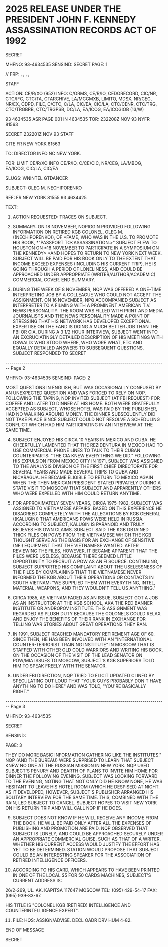 # 2025 RELEASE UNDER THE PRESIDENT JOHN F. KENNEDY ASSASSINATION RECORDS ACT OF 1992

SECRET

MHFNO: 93-4634535 SENSIND: SECRET PAGE: 1

// FRP: , , , ,

STAFF

ACTION: CE/R/XO (952) INFO: C/ORMS, CE/R/IO, CEDORECORD, CIC/NR, CTC/IFC,
CTC/TA, CTARCHIVE, LA/MCGMXB, LIMITO, MDSX, NR/CEG, NR/EX, ODPD, FILE,
C/CTC, C/LA, CIC/EA, CIC/LA, CTC/CENR, CTC/TRG, CTC/TRGBRB, CTC/TRGPSB,
DC/LA, EA/ICOG, EA/ICOGIOB (13/W)

93 4634535 ASR PAGE 001 IN 4634535
TOR: 232208Z NOV 93 NYFR 81563

SECRET 232201Z NOV 93 STAFF

CITE FR NEW YORK 81563

TO: DIRECTOR INFO NC NEW YORK.

FOR: LIMIT CE/R/XO INFO CE/R/IO, C/CE/CIC, NR/CEG, LA/MBOG,
EA/ICOG, CIC/LA, CIC/EA

SLUGS: WNINTEL GTDANCER

SUBJECT: OLEG M. NECHIPORENKO

REF: FR NEW YORK 81555 93 4634425

TEXT:

1. ACTION REQUESTED: TRACES ON SUBJECT.

2. SUMMARY: ON 18 NOVEMBER, NOPIGGIN PROVIDED FOLLOWING
   INFORMATION ON RETIRED KGB COLONEL, OLEG M. ((NECHIPORENKO)), OF
   *<LEE HARVEY OSWALD>FAME, WHO WAS IN THE U.S. TO PROMOTE HIS BOOK,
   *"PASSPORT TO<ASSASSINATION.>" SUBJECT FLEW TO HOUSTON ON
   *18 NOVEMBER TO PARTICIPATE IN A SYMPOSIUM ON THE KENNEDY>
   *<ASSASSINATION>AND HOPES TO RETURN TO NEW YORK NEXT WEEK.
   SUBJECT WILL BE PAID FOR HIS BOOK ONLY TO THE EXTENT THAT INCOME
   EXCEED EXPENSES (INCLUDING HIS CURRENT TRIP). HE IS GOING
   THROUGH A PERIOD OF LONELINESS, AND COULD BE APPROACHED UNDER
   APPROPRIATE (WRITER/AUTHOR/ACADEMIC) COMMERCIAL COVER. END
   SUMMARY.

3. DURING THE WEEK OF 8 NOVEMBER, NQP WAS OFFERED A
   ONE-TIME INTERPRETING JOB BY A COLLEAGUE WHO COULD NOT ACCEPT
   THE ASSIGNMENT. ON 16 NOVEMBER, NPQ ACCOMPANIED SUBJECT AS
   INTERPRETER TO A FILMING WITH A PROMINENT AMERICAN T.V. NEWS
   PERSONALITY. THE ROOM WAS FILLED WITH PRINT AND MEDIA
   JOURNALISTS AND THE NEWS PERSONALITY MADE A POINT OF STRESSING
   THAT HIS NETWORK HAS DEVELOPED EXCEPTIONAL EXPERTISE ON THE
   *<KENNEDY ASSASSINATION>AND IS DOING A MUCH BETTER JOB THAN THE
   FBI OR CIA. DURING A 3 1/2 HOUR INTERVIEW, SUBJECT WENT INTO AN
   EXCRUCIATINGLY DETAILED DESCRIPTION OF HIS MEETINGS WITH
   OSWALD: WHO STOOD WHERE, WHO WORE WHAT, ETC AND EQUALLY
   DETAILED ANSWERS TO SUBSEQUENT QUESTIONS. SUBJECT RESPONDED TO
   SECRET


-------------------------------------------------------------------------------- Page 2

MHFNO: 93-4634535
SENSIND:
PAGE: 2

MOST QUESTIONS IN ENGLISH, BUT WAS OCCASIONALLY CONFUSED BY AN UNEXPECTED QUESTION AND WAS FORCED TO RELY ON NOP. FOLLOWING THE TAPING, NOP INVITED SUBJECT (AT FBI REQUEST) FOR COFFEE AND LATER TO DINNER AT HIS HOME. BOTH WERE GRATEFULLY ACCEPTED AS SUBJECT, WHOSE HOTEL WAS PAID BY THE PUBLISHER, HAD NO WALKING AROUND MONEY. THE DINNER SUBSEQUENTLY DID NOT TAKE PLACE SINCE SUBJECT COULD NOT RESOLVE A SCHEDULING CONFLICT WHICH HAD HIM PARTICIPATING IN AN INTERVIEW AT THE SAME TIME.

4. SUBJECT ENJOYED HIS CIRCA 10 YEARS IN MEXICO AND CUBA. HE CHEERFULLY LAMENTED THAT THE REZIDENTURA IN MEXICO HAD TO USE COMMERCIAL PHONE LINES TO TALK TO THEIR CUBAN COUNTERPARTS: "THE CIA KNEW EVERYTHING WE DID." FOLLOWING HIS EXPULSION FROM MEXICO CITY IN 1971, SUBJECT WAS ASSIGNED TO THE ANALYSIS DIVISION OF THE FIRST CHIEF DIRECTORATE FOR SEVERAL YEARS AND MADE SEVERAL TRIPS TO CUBA AND NICARAGUA. HE BECAME ELIGIBLE TO RETURN TO MEXICO AGAIN WHEN THE THEN MEXICAN PRESIDENT STATED PRIVATELY DURING A STATE VISIT TO MOSCOW THAT SUBJECT AND APPARENTLY OTHERS WHO WERE EXPELLED WITH HIM COULD RETURN ANYTIME.

5. FOR APPROXIMATELY SEVEN YEARS, CIRCA 1975-1982, SUBJECT WAS ASSIGNED TO VIETNAMESE AFFAIRS. BASED ON THIS EXPERIENCE HE DISAGREED COMPLETELY WITH THE ALLEGATIONS BY KGB GENERAL ((KALUGIN)) THAT AMERICANS POWS WERE HELD IN RUSSIA. ACCORDING TO SUBJECT, KALUGIN IS PARANOID AND TRULY BELIEVES HIS OWN CLAIMS. SUBJECT SAID THE KGB OBTAINED THICK FILES ON POWS FROM THE VIETNAMESE WHICH THE KGB THOUGHT SERVE AS THE BASIS FOR AN EXCHANGE OF SENSITIVE (NFI) EQUIPMENT THAT THE VIETNAMESE WANTED. AFTER REVIEWING THE FILES, HOWEVER, IT BECAME APPARENT THAT THE FILES WERE USELESS, BECAUSE THERE SEEMED LITTLE OPPORTUNITY TO RECRUIT A POW AS AN FI SOURCE. CONTINUING, SUBJECT SUPPORTED HIS COMPLAINT ABOUT THE USELESSNESS OF THE FILES BY COMPLAINING THAT THE VIETNAMESE NEVER INFORMED THE KGB ABOUT THEIR OPERATIONS OR CONTACTS IN SOUTH VIETNAM: "WE SUPPLIED THEM WITH EVERYTHING, INTEL, MATERIAL, WEAPONS, AND THEY WOULDN'T TELL US ANYTHING."

6. CIRCA 1985, AS VIETNAM FADED AS AN ISSUE, SUBJECT GOT A JOB AS AN INSTRUCTOR AT THE KGB SCHOOL, AKA THE RED BANNER INSTITUTE OR ANDROPOV INSTITUTE. THIS ASSIGNMENT WAS REGARDED AS PLUSH DUTY BECAUSE THE COLONELS COULD RELAX AND ENJOY THE BENEFITS OF THEIR RANK IN EXCHANGE FOR TELLING WAR STORIES ABOUT GREAT OPERATIONS THEY RAN.

7. IN 1991, SUBJECT REACHED MANDATORY RETIREMENT AGE OF 60. SINCE THEN, HE HAS BEEN INVOLVED WITH AN "INTERNATIONAL COUNTER-TERRORIST TRAINING INSTITUTE" IN MOSCOW THAT IS STAFFED WITH OTHER OLD COLD WARRIORS AND WRITING HIS BOOK. ON THE OCCASION OF THE VISIT OF THE LEAD SENATOR ON POW/MIA ISSUES TO MOSCOW, SUBJECT'S KGB SUPERIORS TOLD HIM TO SPEAK FREELY WITH THE SENATOR.

8. UNDER FBI DIRECTION, NQP TRIED TO ELICIT UPDATED CI INFO BY SPECULATING OUT LOUD THAT "YOUR GUYS PROBABLY DON'T HAVE ANYTHING TO DO HERE" AND WAS TOLD, "YOU'RE BASICALLY RIGHT."


-------------------------------------------------------------------------------- Page 3

MHFNO: 93-4634535

SECRET

SENSIND:

PAGE: 3

THEY DO MORE BASIC INFORMATION GATHERING LIKE THE INSTITUTES." NQP (AND THE BUREAU) WERE SURPRISED TO LEARN THAT SUBJECT KNEW NO ONE AT THE RUSSIAN MISSION IN NEW YORK. NQP USED SUBJECT'S PENURY AND DEARTH OF PLANS TO INVITE HIM HOME FOR DINNER THE FOLLOWING EVENING. SUBJECT WAS LOOKING FORWARD TO THE EVENING, NOTING THAT NOT ONLY DID HE KNOW NONE, HE WAS HESITANT TO LEAVE HIS HOTEL ROOM (WHICH HE DESPISED) AT NIGHT. AS IT DEVELOPED, HOWEVER, SUBJECT'S PUBLISHER ARRANGED HIS SOLITARY INTERVIEW FOR THE SAME TIME. THIS, COMBINED WITH THE RAIN, LED SUBJECT TO CANCEL. SUBJECT HOPES TO VISIT NEW YORK ON HIS RETURN TRIP AND WILL CALL NQP IF HE DOES.

9. SUBJECT DOES NOT KNOW IF HE WILL RECEIVE ANY INCOME FROM THE BOOK. HE WILL BE PAID ONLY AFTER ALL THE EXPENSES OF PUBLISHING AND PROMOTION ARE PAID. NQP OBSERVED THAT SUBJECT IS LONELY, AND COULD BE APPROACHED SECURELY UNDER AN APPROPRIATE COMMERCIAL GUISE, SUCH AS THAT OF A WRITER. WHETHER HIS CURRENT ACCESS WOULD JUSTIFY THE EFFORT HAS YET TO BE DETERMINED. STATION WOULD PROPOSE THAT SUBJECT COULD BE AN INTERESTING SPEAKER FOR THE ASSOCIATION OF RETIRED INTELLIGENCE OFFICERS.

10. ACCORDING TO HIS CARD, WHICH APPEARS TO HAVE BEEN PRINTED IN ONE OF THE LOCAL $5 FOR 50 CARDS MACHINES, SUBJECT'S CURRENT ADDRESS IS:

26/2-269, UL. AK. KAPITSA
117647 MOSCOW
TEL: (095) 429-54-17
FAX: (095) 939-83-67.

HIS TITLE IS "COLONEL KGB (RETIRED) INTELLIGENCE AND COUNTERINTELLIGENCE EXPERT".

11. FILE: HQS: ASSIGN/ADVISE. DECL OADR DRV HUM 4-82.

END OF MESSAGE

SECRET
